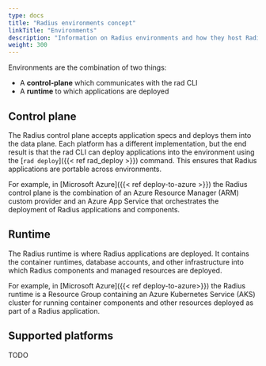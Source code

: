 ```yaml
---
type: docs
title: "Radius environments concept"
linkTitle: "Environments"
description: "Information on Radius environments and how they host Radius applications"
weight: 300
---
```


Environments are the combination of two things:

- A **control-plane** which communicates with the rad CLI
- A **runtime** to which applications are deployed

## Control plane

The Radius control plane accepts application specs and deploys them into the data plane. Each platform has a different implementation, but the end result is that the rad CLI can deploy applications into the environment using the [`rad deploy`]({{< ref rad_deploy >}}) command. This ensures that Radius applications are portable across environments.

For example, in [Microsoft Azure]({{< ref deploy-to-azure >}}) the Radius control plane is the combination of an Azure Resource Manager (ARM) custom provider and an Azure App Service that orchestrates the deployment of Radius applications and components.

## Runtime

The Radius runtime is where Radius applications are deployed. It contains the container runtimes, database accounts, and other infrastructure into which Radius components and managed resources are deployed.

For example, in [Microsoft Azure]({{< ref deploy-to-azure>}}) the Radius runtime is a Resource Group containing an Azure Kubernetes Service (AKS) cluster for running container components and other resources deployed as part of a Radius application.

## Supported platforms

TODO 